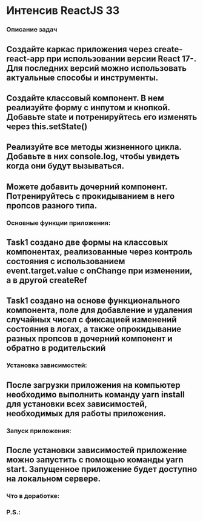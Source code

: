 # Интенсив ReactJS 33

### Описание задач

## Создайте каркас приложения через create-react-app при использовании версии React 17-. Для последних версий можно использовать актуальные способы и инструменты.

## Создайте классовый компонент. В нем реализуйте форму с инпутом и кнопкой. Добавьте state и потренируйтесь его изменять через this.setState()

## Реализуйте все методы жизненного цикла. Добавьте в них console.log, чтобы увидеть когда они будут вызываться.

## Можете добавить дочерний компонент. Потренируйтесь с прокидыванием в него пропсов разного типа.

### Основные функции приложения:

## Task1 создано две формы на классовых компонентах, реализованные через контроль состояния с использованием event.target.value c onChange при изменении, а в другой createRef

## Task1 создано на основе функционального компонента, поле для добавление и удаления случайных чисел с фиксацией изменений состояния в логах, а также опрокидывание разных пропсов в дочерний компонент и обратно в родительский

### Установка зависимостей:

## После загрузки приложения на компьютер необходимо выполнить команду yarn install для установки всех зависимостей, необходимых для работы приложения.

### Запуск приложения:

## После установки зависимостей приложение можно запустить с помощью команды yarn start. Запущенное приложение будет доступно на локальном сервере.

### Что в доработке:

### P.S.:

